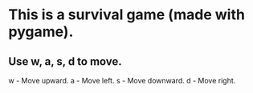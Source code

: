 # This is a survival game (made with pygame).
## Use w, a, s, d to move.
  w - Move upward.
  a - Move left.
  s - Move downward.
  d - Move right.
